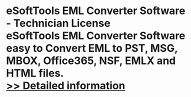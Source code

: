 # eSoftTools EML Converter Software - Technician License<br />eSoftTools EML Converter Software easy to Convert EML to PST, MSG, MBOX, Office365, NSF, EMLX and HTML files.<br />[>> Detailed information](https://secure.shareit.com/shareit/product.html?productid=300913415&affiliateid=200057808)